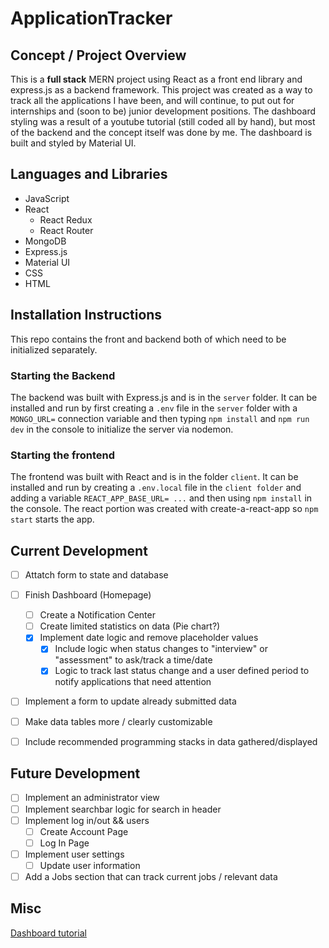 # ApplicationTracker

## Concept / Project Overview
This is a **full stack** MERN project using React as a front end library and express.js as a backend framework. This project was created as a way to track all the applications I have been, and will continue, to put out for internships and (soon to be) junior development positions. The dashboard styling was a result of a youtube tutorial (still coded all by hand), but most of the backend and the concept itself was done by me. The dashboard is built and styled by Material UI.


## Languages and Libraries
- JavaScript
- React
  - React Redux
  - React Router
- MongoDB
- Express.js
- Material UI
- CSS
- HTML

## Installation Instructions
This repo contains the front and backend both of which need to be initialized separately.

### Starting the Backend
The backend was built with Express.js and is in the `server` folder. It can be installed and run by first creating a `.env` file in the `server` folder with a `MONGO_URL=` connection variable and then typing `npm install` and `npm run dev` in the console to initialize the server via nodemon.

### Starting the frontend
The frontend was built with React and is in the folder `client`. It can be installed and run by creating a `.env.local` file in the `client folder` and adding a variable `REACT_APP_BASE_URL= ...` and then using `npm install` in the console. The react portion was created with create-a-react-app so `npm start` starts the app. 

## Current Development
- [ ] Attatch form to state and database
- [ ] Finish Dashboard (Homepage)
  - [ ] Create a Notification Center
  - [ ] Create limited statistics on data (Pie chart?)
  - [x] Implement date logic and remove placeholder values
    - [x] Include logic when status changes to "interview" or "assessment" to ask/track a time/date
    - [x] Logic to track last status change and a user defined period to notify applications that need attention
- [ ] Implement a form to update already submitted data
- [ ] Make data tables more / clearly customizable
- [ ] Include recommended programming stacks in data gathered/displayed


## Future Development
- [ ] Implement an administrator view
- [ ] Implement searchbar logic for search in header
- [ ] Implement log in/out && users
  - [ ] Create Account Page
  - [ ] Log In Page
- [ ] Implement user settings
  - [ ] Update user information
- [ ] Add a Jobs section that can track current jobs / relevant data

## Misc
[Dashboard tutorial](https://www.youtube.com/watch?v=0cPCMIuDk2I)
